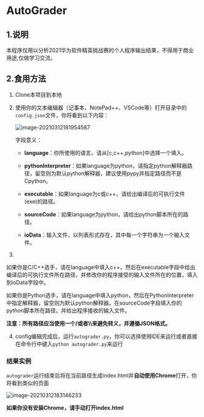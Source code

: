 # AutoGrader

## 1.说明

本程序仅用以分析2021华为软件精英挑战赛的个人程序输出结果，不得用于商业用途,仅做学习交流。

## 2.食用方法

1. Clone本项目到本地

2. 使用你的文本编辑器（记事本、NotePad++、VSCode等）打开目录中的`config.json`文件，你将看到以下内容：

   ![image-20210312181954587](https://i.loli.net/2021/03/12/mXF7TYlkGe2LxUK.png)

   字段意义：

   - **language**：你所使用的语言，请从[c,c++,python]中选择一个填入。

   - **pythonInterpreter**：如果language为python，请指定python解释器路径，留空则为默认python解释器，建议使用pypy并指定路径而不是Cpython。

   - **executable**：如果language为c或c++，请给出编译后的可执行文件(exe)的路径。

   - **sourceCode**：如果language为python，请给出python脚本所在的路径。

   - **ioData**：输入文件，以列表形式存在，其中每一个字符串为一个输入文件。

3.  

   如果你是C/C++选手，请在language中填入c++，然后在executable字段中给出编译后的可执行文件所在路径，并修改你的程序接受的输入文件所在的位置，填入到ioData字段中。

   如果你是Python选手，请在language中填入python，然后在PythonInterpreter中指定解释器，留空则为默认python解释器。在sourceCode字段填入你的python脚本所在路径，并给出程序接收的输入文件。

   **注意：所有路径应当使用一个/或者\\\来避免转义，并遵循JSON格式。**

4. config编辑完成后，运行`autograder.py`，你可以选择使用IDE来运行或者直接在命令行中键入`python autograder.py`来运行

### 结果实例

`autograder`运行结束后将在当前路径生成index.html并**自动使用Chrome**打开，你将看到类似的页面

![image-20210312183146233](https://i.loli.net/2021/03/12/mNEybVLHolw1Mqd.png)

**如果你没有安装Chrome，请手动打开index.html**